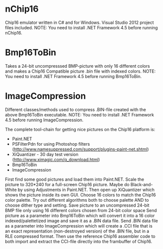 nChip16
=======

Chip16 emulator written in C# and for Windows. Visual Studio 2012 project files included. 
NOTE: You need to install .NET Framework 4.5 before running nChip16.

Bmp16ToBin
==========

Takes a 24-bit uncompresssed BMP-picture with only 16 different colors and makes a Chip16 Compatible picture .bin file with indexed colors.
NOTE: You need to install .NET Framework 4.5 before running Bmp16ToBin.

ImageCompression
================

Different classes/methods used to compress .BIN-file created with the above Bmp16ToBin executable.
NOTE: You need to install .NET Framework 4.5 before running ImageCompression.

The complete tool-chain for getting nice pictures on the Chip16 platform is:

- Paint.NET
- PSFilterPdn for using Photoshop filters (http://www.namesuppressed.com/support/plugins-paint-net.shtml)
- XiQuantizer - 30 day test version (http://www.ximagic.com/q_download.html)
- Bmp16ToBin
- ImageCompression

First find some good pictures and load them into Paint.NET. 
Scale the picture to 320*240 for a full-screen Chip16 picture.
Maybe do Black-and-White by using Adjustments in Paint.NET. 
Then open up XiQuantizer which shows the picture inside its own GUI.
Choose 16 colors to match the Chip16 color palette.
Try out different algorithms both to choose palette AND to choose dither type and setting.
Save picture to an uncompressed 24-bit BMP file only using 16 different colors chosen from 24-bit color space
Send picture as a parameter into Bmp16ToBin which will convert it into a 16 color indexed/palettetized image and save it as a .BIN data file.
Send .BIN data file as a parameter into ImageCompression which will create a .CCI file that is an exact representation (non-destroyed version) of the .BIN file, but in a RLE compressed format.
Then use the reference Chip16 assembler code to both import and extract the CCI-file directly into the frambuffer of Chip16.

